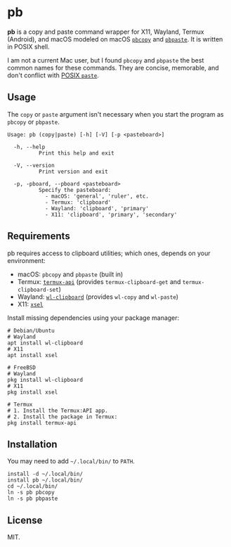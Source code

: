 # pb

**pb** is a copy and paste command wrapper for X11, Wayland, Termux (Android), and macOS modeled on macOS [`pbcopy`](https://ss64.com/mac/pbcopy.html) and [`pbpaste`](https://ss64.com/mac/pbpaste.html).
It is written in POSIX shell.

I am not a current Mac user, but I found `pbcopy` and `pbpaste` the best common names for these commands.
They are concise, memorable, and don't conflict with [POSIX `paste`](https://en.wikipedia.org/wiki/Paste_(Unix)).

## Usage

The `copy` or `paste` argument isn't necessary when you start the program as `pbcopy` or `pbpaste`.

```none
Usage: pb (copy|paste) [-h] [-V] [-p <pasteboard>]

  -h, --help
          Print this help and exit

  -V, --version
          Print version and exit

  -p, -pboard, --pboard <pasteboard>
          Specify the pasteboard:
            - macOS: 'general', 'ruler', etc.
            - Termux: 'clipboard'
            - Wayland: 'clipboard', 'primary'
            - X11: 'clipboard', 'primary', 'secondary'
```

## Requirements

pb requires access to clipboard utilities;
which ones, depends on your environment:

- macOS: `pbcopy` and `pbpaste` (built in)
- Termux: [`termux-api`](https://wiki.termux.com/wiki/Termux:API) (provides `termux-clipboard-get` and `termux-clipboard-set`)
- Wayland: [`wl-clipboard`](https://github.com/bugaevc/wl-clipboard) (provides `wl-copy` and `wl-paste`)
- X11: [`xsel`](https://github.com/kfish/xsel)

Install missing dependencies using your package manager:

```shell
# Debian/Ubuntu
# Wayland
apt install wl-clipboard
# X11
apt install xsel

# FreeBSD
# Wayland
pkg install wl-clipboard
# X11
pkg install xsel

# Termux
# 1. Install the Termux:API app.
# 2. Install the package in Termux:
pkg install termux-api
```

## Installation

You may need to add `~/.local/bin/` to `PATH`.

```shell
install -d ~/.local/bin/
install pb ~/.local/bin/
cd ~/.local/bin/
ln -s pb pbcopy
ln -s pb pbpaste
```

## License

MIT.
